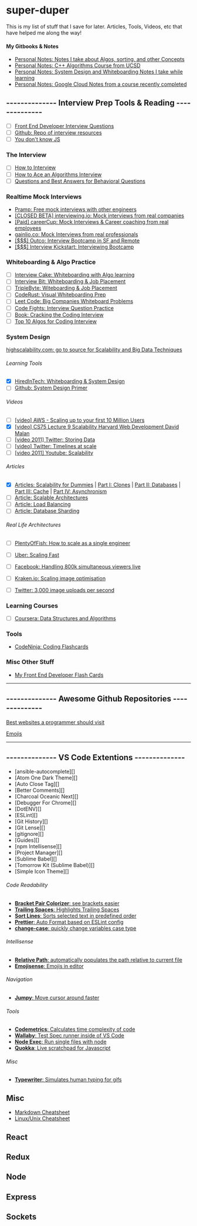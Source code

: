 # super-duper
This is my list of stuff that I save for later. Articles, Tools, Videos, etc that have helped me along the way!

#### My Gitbooks & Notes
* [Personal Notes: Notes I take about Algos, sorting, and other Concepts](https://ejmason.gitbooks.io/my-personal-notes/content/)
* [Personal Notes: C++ Algorithms Course from UCSD](https://ejmason.gitbooks.io/algorithms/content/)
* [Personal Notes: System Design and Whiteboarding Notes I take while learning](https://ejmason.gitbooks.io/interview-prep/content/)
* [Personal Notes: Google Cloud Notes from a course recently completed](https://ejmason.gitbooks.io/devops-notes/content/)

## -------------- Interview Prep Tools & Reading --------------
- [ ] [Front End Developer Interview Questions](https://github.com/h5bp/Front-end-Developer-Interview-Questions)
- [ ] [Github: Repo of interview resources](https://github.com/andreis/interview)
- [ ] [You don't know JS](https://github.com/getify/You-Dont-Know-JS)

### The Interview
- [ ] [How to Interview](http://kelukelu.me/interview/index.html)
- [ ] [How to Ace an Algorithms Interview](http://www.palantir.com/2011/09/how-to-rock-an-algorithms-interview/)
- [ ] [Questions and Best Answers for Behavioral Questions](https://www.thebalance.com/job-interview-questions-and-answers-2061204)

### Realtime Mock Interviews
* [Pramp: Free mock interviews with other engineers](https://www.pramp.com/#/)
* [[CLOSED BETA] interviewing.io: Mock interviews from real companies](https://interviewing.io/)
* [[Paid] careerCup: Mock Interviews & Career coaching from real employees](https://www.careercup.com/interview)
* [gainlio.co: Mock Interviews from real professionals](http://www.gainlo.co/#!/)
* [[$$$] Outco: Interview Bootcamp in SF and Remote](https://outco.io/onsite)
* [[$$$] Interview Kickstart: Interviewing Bootcamp](http://interviewkickstart.com/)
### Whiteboarding & Algo Practice
- [ ] [Interview Cake: Whiteboarding with Algo learning](https://www.interviewcake.com/)
- [ ] [Interview Bit: Whiteboarding & Job Placement](https://www.interviewbit.com/)
- [ ] [TripleByte: Witeboarding & Job Placement](https://triplebyte.com/)
- [ ] [CodeRust: Visual Whiteboarding Prep](https://www.educative.io/collection/5642554087309312/5679846214598656)
- [ ] [Leet Code: Big Companies Whiteboard Problems](https://leetcode.com/)
- [ ] [Code Fights: Interview Question Practice](https://codefights.com/interview-practice?utm_source=google&utm_medium=cpc&utm_term={landingpage}&utm_campaign=InterviewPrep&utm_content={adcopy}&gclid=CjwKCAjw4IjKBRBrEiwAvnqkbfx8q1WL2X3V87xTbw4wQjCyPoJ75D1nBvfaAsDgSdPv7p9MLkZ0jhoCNIEQAvD_BwE  )
- [ ] [Book: Cracking the Coding Interview](https://www.amazon.com/Cracking-Coding-Interview-Programming-Questions/dp/0984782850/ref=pd_lpo_sbs_14_img_0?_encoding=UTF8&psc=1&refRID=34VM04CT2WHBDAFCK3TM)
- [ ] [Top 10 Algos for Coding Interview](http://www.programcreek.com/2012/11/top-10-algorithms-for-coding-interview/)

### System Design
[highscalability.com: go to source for Scalability and Big Data Techniques](http://highscalability.com/)

###### Learning Tools
- [x] [HiredInTech: Whiteboarding & System Design](https://www.hiredintech.com/)
- [ ] [Github: System Design Primer](https://github.com/donnemartin/system-design-primer)
###### Videos
- [ ] [[video] AWS - Scaling up to your first 10 Million Users](https://www.youtube.com/watch?v=vg5onp8TU6Q&feature=youtu.be)
- [x] [[video] CS75 Lecture 9 Scalability Harvard Web Development David Malan](https://www.youtube.com/watch?v=-W9F__D3oY4)
- [ ] [[video 2011] Twitter: Storing Data](https://www.youtube.com/watch?v=5cKTP36HVgI)
- [ ] [[video] Twitter: Timelines at scale](https://www.infoq.com/presentations/Twitter-Timeline-Scalability)
- [ ] [[video 2011] Youtube: Scalability](https://www.youtube.com/watch?v=w5WVu624fY8)
###### Articles
- [x] [Articles: Scalability for Dummies](http://www.lecloud.net/tagged/scalability)  |  [Part I: Clones](http://www.lecloud.net/post/7295452622/scalability-for-dummies-part-1-clones)  |  [Part II: Databases](http://www.lecloud.net/post/7994751381/scalability-for-dummies-part-2-database)  |  [Part III: Cache](http://www.lecloud.net/post/9246290032/scalability-for-dummies-part-3-cache)  |  [Part IV: Asynchronism](http://www.lecloud.net/post/9699762917/scalability-for-dummies-part-4-asynchronism)
- [ ] [Article: Scalable Architectures](http://tutorials.jenkov.com/software-architecture/scalable-architectures.html)
- [ ] [Article: Load Balancing](http://tutorials.jenkov.com/software-architecture/load-balancing.html)
- [ ] [Article: Database Sharding](http://highscalability.com/blog/2009/8/6/an-unorthodox-approach-to-database-design-the-coming-of-the.html)
###### Real Life Architectures
- [ ] [PlentyOfFish: How to scale as a single engineer](http://highscalability.com/plentyoffish-architecture)
- [ ] [Uber: Scaling Fast](http://highscalability.com/blog/2016/10/12/lessons-learned-from-scaling-uber-to-2000-engineers-1000-ser.html)
- [ ] [Facebook: Handling 800k simultaneous viewers live](http://highscalability.com/blog/2016/6/27/how-facebook-live-streams-to-800000-simultaneous-viewers.html)
- [ ] [Kraken.io: Scaling image optimisation](http://highscalability.com/blog/2016/6/15/the-image-optimization-technology-that-serves-millions-of-re.html)
- [ ] [Twitter: 3,000 image uploads per second](http://highscalability.com/blog/2016/4/20/how-twitter-handles-3000-images-per-second.html)


### Learning Courses
- [ ] [Coursera: Data Structures and Algorithms](https://www.coursera.org/specializations/data-structures-algorithms)

### Tools
* [CodeNinja: Coding Flashcards](https://codecode.ninja/cards)

### Misc Other Stuff
* [My Front End Developer Flash Cards](https://quizlet.com/Eliotmason/folders/front-end-developer-interview-questions)

---
## -------------- Awesome Github Repositories --------------
[Best websites a programmer should visit](https://github.com/sdmg15/Best-websites-a-programmer-should-visit#when-you-get-stuck)

[Emojis](https://github.com/showcases/emoji)

---
## -------------- VS Code Extentions --------------

* [ansible-autocomplete][]
* [Atom One Dark Theme][]
* [Auto Close Tag][]
* [Better Comments][]
* [Charcoal Oceanic Next][]
* [Debugger For Chrome][]
* [DotENV][]
* [ESLint][]
* [Git History][]
* [Git Lense][]
* [gitignore][]
* [Guides][]
* [npm Intellisense][]
* [Project Manager][]
* [Sublime Babel][]
* [Tomorrow Kit (Sublime Babel)][]
* [Simple Icon Theme][]

###### Code Readability
* [**Bracket Pair Colorizer**: see brackets easier][vsBracketPair]
* [**Trailing Spaces**: Highlights Trailing Spaces][vsTrailingSpaces]
* [**Sort Lines**: Sorts selected text in predefined order][vsSort]
* [**Prettier**: Auto Format based on ESLint config][vsPretty]
* [**change-case**: quickly change variables case type][vsChangeCase]

###### Intellisense
* [**Relative Path**: automatically populates the path relative to current file][vsRealtivepath]
* [**Emojisense**: Emojis in editor][vsEmoji]

###### Navigation
* [**Jumpy**: Move cursor around faster][vsJumpy]

###### Tools
* [**Codemetrics**: Calculates time complexity of code][vsCodemetrics]
* [**Wallaby**: Test Spec runner inside of VS Code][vsWallaby]
* [**Node Exec**: Run single files with node][vsNodeExec]
* [**Quokka**: Live scratchpad for Javascript][vsQuokka]

###### Misc
* [**Typewriter**: Simulates human typing for gifs][vsTypewriter]

## Misc
* [Markdown Cheatsheet](https://github.com/adam-p/markdown-here/wiki/Markdown-Cheatsheet)
* [Linux/Unix Cheatsheet](http://cheatsheetworld.com/programming/unix-linux-cheat-sheet/)

## React

## Redux

## Node

## Express

## Sockets

<!-- Here are the links -->
[vsBracketPair]: https://marketplace.visualstudio.com/items?itemName=CoenraadS.bracket-pair-colorizer
[vsRealtivepath]: https://marketplace.visualstudio.com/items?itemName=jakob101.RelativePath
[vsTrailingSpaces]: https://marketplace.visualstudio.com/items?itemName=shardulm94.trailing-spaces
[vsSort]: https://marketplace.visualstudio.com/items?itemName=Tyriar.sort-lines
[vsJumpy]: https://marketplace.visualstudio.com/items?itemName=wmaurer.vscode-jumpy
[vsPretty]: https://marketplace.visualstudio.com/items?itemName=RobinMalfait.prettier-eslint-vscode
[vsEmoji]: https://marketplace.visualstudio.com/items?itemName=bierner.emojisense
[vsTypewriter]: https://marketplace.visualstudio.com/items?itemName=dansilver.typewriter
[vsCodemetrics]: https://marketplace.visualstudio.com/items?itemName=kisstkondoros.vscode-codemetrics
[vsWallaby]: https://marketplace.visualstudio.com/items?itemName=WallabyJs.wallaby-vscode
[vsNodeExec]: https://marketplace.visualstudio.com/items?itemName=miramac.vscode-exec-node
[vsQuokka]: https://marketplace.visualstudio.com/items?itemName=WallabyJs.quokka-vscode
[vsChangeCase]: https://marketplace.visualstudio.com/items?itemName=wmaurer.change-case
